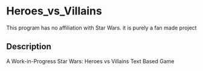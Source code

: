 # Heroes_vs_Villains

This program has no affiliation with Star Wars. it is purely a fan made project

## Description

A Work-in-Progress Star Wars: Heroes vs Villains Text Based Game 


